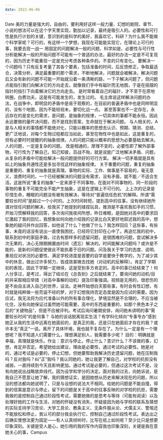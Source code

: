 ```yaml
---
date: 2022-06-06
---
```


Date
美的力量是强大的，自由的，要利用好这样一般力量、幻想的剧院、章节、小说的想法可以在这个字天里实现，勤加以记录，最终是吸引人的。必要性和可行性是执行计划的关键，意识到的是科学的美好，我喜欢它，科研？为什么我不能做个科学家呢？可行的，有这样一个梦想，我现在可能能实现它，在理论上可行的事，我要去现一战一
用固定的问题解决一般的问题、科学如是、必要性与可行性分析能解决一般的开始问题不可能有一个普适的办法，最好的办法一定是不可复现的，因为历史不能重现一定是充分考虑各种条件的。不变的只有变化。
要解决一个问题吗？只有反复考量了其各个要素，包括准备的时间，后反馈修正，争取最适合，决策分析，满足最重要的那个需求，不断地解决，问题就会被解决，解决问题后又会有新的问题不可能一开始就沿着一条清晰的路，一下子解决问题了，但问题点能指引我们向解决它的方向走去，就像我们手中有磁针而无地图，于是在摇摆的指针的指引下向着解决它的方向走去。
是时常看着自己的磁针，才不至于在原地转圈，白费功夫，这是有可能发生的，发生过的。
毛主席说这样解决问题的办法，在战争中，即明显的矛盾中是易于观察的，在目前的普遍矛盾中也是同样明显的，没有个地图，因为不能轻视未，要切化远一点。
甚至答案也不一定存在，永远存在的是变化的需求，是问题，是抽象的规律，一切具体的事都不能永恒。因此永远要做的量件决问题，而不是找到答案，生命就在于解决问题。
与人相关的，A 是与人相关的事情都不能绝对化，只能以概率的思想去认识、预期、猜测、总结，更广泛地说，对每个生物过程都应当如此，甚至在物性中也是如此，这是重复的，但有必要时时提醒的的抽象规律。人的问题只能以概率的思想为必要基础去解决。人的问题，一定是复杂的问题。
改是相通的，厚理不变的，必要性即了解外部事物，可行性为了解自己，知己知彼，百战不殆，就是说能广泛地解决矛盾、问题，从复杂的矛盾中可能给解决一般问题提供好的可行方案。
解决一切矛盾就是具有如上的抽象共通性还是多加寻找这样的抽象规律。
关于重要的问题，重复的抽象是重要的、重复的抽象就是真理。事物的实际、工作、做事是不容易的，毫无意义，浪费时间的，一个已经被解决的问题没有需求，没有矛盾，就不能／不适合生活。这是所说“重复的抽象”一定来源于不同事物，在面对不同事物的，同一阶段的事物的重复不可能完全不能产生抽象，这是在逻辑上不可行的。
上上次的记录是珍惜生命，睡眠的问题没有被有效解决，等待对“普遍信任危机”的解释。所谓“需要较长时间”是超过一个小时的。上次时间转短，提到高中的往事，没有继续她所谓对信任问题的解决，给我买了她提到的揉捏玩具，推测是不喜欢我扣手的习惯，开始习惯解释我的回答，多次询问我夜间所想，昨日难眠，是因她对高中的要求回忆激起了我的回忆，我想象如何向她介绍我的记录比白天更好地叙述我的高中，想象她的疑问并作出回答，如他说了什么？他做了什么？我怎样回应？这些事，有些事，未竟的话没有说出一直使我困扰，已经将它封印在心中了。再追忆我的初中，联系到初中的家庭矛盾，过去有那样多的遗留问题，是很困难的问题，尝试解决多次无果的，决心无限期搁置由时间（遗忘）解决的。时间能解决问题吗？或许是不能的，是新的问题促使彼此不能执着于旧的问题。问及我关于学习的态度、说明、重视应对状况的必要性、满足学校进度是首要的自学是要快于教学的，为了减少其中的休息，做出过许多努力，皆成效甚微去找她（对动机的反解释）。肯定了学期初的表现，因此下学期一定继续，这是受到多方肯定的。高中的事已经结束了！何人分享过，是考过，得出了结论在《总告别》之后就结束了。要询问她的动机/目的并采取相应举措（对高中事解的动机）提及印象强调。视频是无用的，很悲伤的是不由自主进入自己的世界，设法。走神开始想白天那些事，有时会有性幻想，有时就是纯粹做一些荒诞不经的梦，对于幻想我持否定态度是因为应试的需要。因为应试，我无法将为应代准备以外的所有事合理化，梦境显然是不合理的，不应当被化住，没有向她保证过虽然她可能需要，高中的东西是重要的，如那个黑色本子之后的“关键物品”，但是不应被评判。考试后询问暑期安排，询问她未讲明的事“需要较长时间”的是何事？
与她的谈话脱离现实生活？有学科化倾向“专事专办”感到她正从我的生活中远离在她面前的，是真正的我，还是只在她面前才存在的我？或许本无“真正”一说。离开了具体环境，我也就不复存在了。为什么一定是有一个理想呢？我不知道人们需要什么，理想满足别人，我需要多少呢？ 目的：明确就是幸福，真理就是快乐。作业：意识与停止。停止什么？意识什么？不该做的事，幻想，肯定并否定。希望她给出建议，理由是必要性，通过考试的必要性。她是对的，通过考试是必要的，停止幻想，但她要帮助我解决历史遗留问题，她在压制我吗？反对我吗？纠“正”我吗？我认同她的，她让我更了解自己，对学校的抗拒没有减弱，一直持续到今天且影响更加。通过考试是必要的，但通过这次考试不是，没有向她说出战略放弃线代，因为设学和学分的决定。面对我的过去，向她诉说，是我自己不愿意让她了解，我的猜想证实，是因她想从历史来解决现在的问题，所以没的想法都向她说明了，只是与设想的说法大不相同。给她的问题是不能自撞，得到的信案是意识与停止，留下的问题是关于高中的往事反映的对学校的抗拒，需要我做的是控制自己通过阶段性考试，需要她做的是思考与等待（可能有阅读）以及处理好她的工作与生活，对她的怀疑没有消失，怀疑是因为她与学校的联系及猜想的实际支持学习苦论、大学工具论、教条主义、无条件服从论、犬儒主义、警惕还不能放松和停止，我认可的部分我会执行它，控制自己通过阶段性考试。表达出之后确实使想法更为固定——有人认真倾听时，比写在纸上如何呢？至少比只是想更印象深刻。关键是受人是心，她引用的我的写作内容我也印象深刻，关键是我在意她关心的事，Campus

